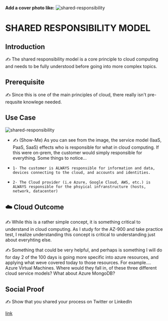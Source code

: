 **Add a cover photo like:**
![shared-responsibility](https://user-images.githubusercontent.com/102994059/193418323-f1e4f3ad-0c5a-4243-aecb-664e1fb6edbe.svg)

# SHARED RESPONSIBILITY MODEL

## Introduction

✍️ The shared responsibility model is a core principle to cloud computing and needs to be fully understood before going into more complex topics.

## Prerequisite

✍️  Since this is one of the main principles of cloud, there really isn't pre-requsite knowlege needed. 
## Use Case


![shared-responsibility](https://user-images.githubusercontent.com/102994059/193418618-db521fa3-82b9-4684-a23a-b7e684ff3bfd.svg)


- ✍️ (Show-Me) As you can see from the image, the service model (IaaS, PaaS, SaaS) effects who is responsible for what in cloud computing. If this were on-prem, the customer would simply responsible for everything. Some things to notice...
-     1- The customer is ALWAYS responsible for information and data, devices connecting to the cloud, and accounts and identities.
-     2- The Cloud provider (i.e Azure, Google Cloud, AWS, etc.) is ALWAYS responsible for the phsyical infranstructure (hosts, network, datacenter)


## ☁️ Cloud Outcome

✍️ While this is a rather simple concept, it is something critical to understand in cloud computing. As I study for the AZ-900 and take practice test, I realize understanding this concept is critical to understanding just about everyhting else.

✍️ Something that could be very helpful, and perhaps is something I will do for day 2 of the 100 days is going more specific into azure resources, and applying what weve covered today to those resources. For example.... Azure Virtual Machines. Where would they fall in, of these three different cloud service models? What about Azure MongoDB?

## Social Proof

✍️ Show that you shared your process on Twitter or LinkedIn

[link](link)
